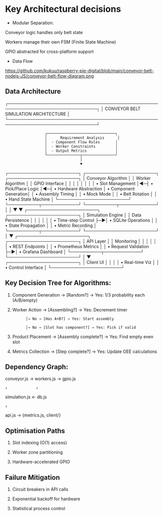 
# Key Architectural decisions

- Modular Separation:

Conveyor logic handles only belt state

Workers manage their own FSM (Finite State Machine)

GPIO abstracted for cross-platform support

- Data Flow

https://github.com/kukuu/raspberry-pie-digital/blob/main/conveyor-belt-nodejs-JS/conveyor-belt-flow-diagram.png

## Data Architecture


┌───────────────────────────────────────────────────────────────────────────────┐
│                   CONVEYOR BELT SIMULATION ARCHITECTURE                       │
└───────────────────────────────────────────────────────────────────────────────┘

                      ┌───────────────────────────────┐
                      │      Requirement Analysis      │
                      │  - Component Flow Rules       │
                      │  - Worker Constraints         │
                      │  - Output Metrics             │
                      └───────────────┬───────────────┘
                                      │
                                      ▼
┌───────────────────────┐  ┌───────────────────────┐  ┌───────────────────────┐
│   Conveyor Algorithm  │  │    Worker Algorithm   │  │    GPIO Interface     │
│                       │  │                       │  │                       │
│  • Slot Management    │◀─┤  • Pick/Place Logic   │◀─┤  • Hardware Abstraction
│  • Component Generation│  │  • Assembly Timing   │  │  • Mock Mode          │
│  • Belt Rotation      │  │  • Hand State Machine │  └───────────────────────┘
└──────────┬────────────┘  └──────────┬────────────┘
           │                          │
           ▼                          ▼
┌───────────────────────┐  ┌───────────────────────┐
│   Simulation Engine   │  │     Data Persistence   │
│                       │  │                       │
│  • Time-step Control  ├─▶│  • SQLite Operations  │
│  • State Propagation  │  │  • Metric Recording   │
└──────────┬────────────┘  └───────────────────────┘
           │
           ▼
┌───────────────────────┐  ┌───────────────────────┐
│       API Layer       │  │      Monitoring       │
│                       │  │                       │
│  • REST Endpoints     │  │  • Prometheus Metrics │
│  • Request Validation ├─▶│  • Grafana Dashboard  │
└──────────┬────────────┘  └───────────────────────┘
           │
           ▼
┌───────────────────────┐
│      Client UI        │
│                       │
│  • Real-time Viz      │
│  • Control Interface  │
└───────────────────────┘

## Key Decision Tree for Algorithms:
1. Component Generation → [Random?] → Yes: 1/3 probability each (A/B/empty)

2. Worker Action → [Assembling?] → Yes: Decrement timer

             │→ No → [Has A+B?] → Yes: Start assembly

             │→ No → [Slot has component?] → Yes: Pick if valid

3. Product Placement → [Assembly complete?] → Yes: Find empty even slot

4. Metrics Collection → [Step complete?] → Yes: Update OEE calculations

## Dependency Graph:

conveyor.js → workers.js → gpio.js

    ↓             ↓
simulation.js ← db.js

    ↓
api.js → {metrics.js, client/}



## Optimisation Paths

1. Slot indexing (O(1) access)

2. Worker zone partitioning

3. Hardware-accelerated GPIO

## Failure Mitigation

1. Circuit breakers in API calls

2. Exponential backoff for hardware

3. Statistical process control